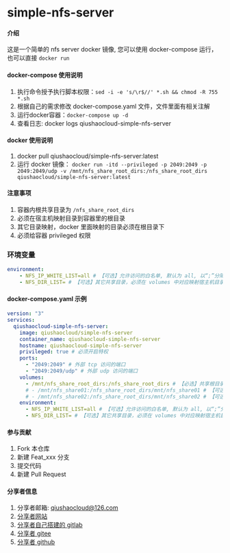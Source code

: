 # simple-nfs-server

#### 介绍
这是一个简单的 nfs server docker 镜像, 您可以使用 docker-compose 运行，也可以直接 `docker run`

#### docker-compose 使用说明
1.  执行命令授予执行脚本权限：`sed -i -e 's/\r$//' *.sh && chmod -R 755 *.sh`
2.  根据自己的需求修改 docker-compose.yaml 文件，文件里面有相关注解
3.  运行docker容器：`docker-compose up -d`
4.  查看日志: docker logs qiushaocloud-simple-nfs-server

#### docker 使用说明
1.  docker pull qiushaocloud/simple-nfs-server:latest
2.  运行 docker 镜像： `docker run -itd --privileged -p 2049:2049 -p 2049:2049/udp -v /mnt/nfs_share_root_dirs:/nfs_share_root_dirs qiushaocloud/simple-nfs-server:latest`

#### 注意事项
1. 容器内根共享目录为 `/nfs_share_root_dirs`
2. 必须在宿主机映射目录到容器里的根目录
3. 其它目录映射，docker 里面映射的目录必须在根目录下
4. 必须给容器 privileged 权限

### 环境变量
```yaml
environment:
    - NFS_IP_WHITE_LIST=all # 【可选】允许访问的白名单, 默认为 all, 以“;”分隔，比如: 10.1..0/16;192.168.2.0/24;192.168.7.22【all表示允许所有，还可以限定网段和固定ip】
    - NFS_DIR_LIST= # 【可选】其它共享目录，必须在 volumes 中对应映射宿主机目录，默认为空(表示使用根目录共享)， 以“;”分隔，比如: /mnt/nfs_share01;/mnt/nfs_share02【注意：一旦设置了共享目录，那么根目录将只支持读】
```

#### docker-compose.yaml 示例
```yaml
version: "3"
services:
  qiushaocloud-simple-nfs-server:
    image: qiushaocloud/simple-nfs-server
    container_name: qiushaocloud-simple-nfs-server
    hostname: qiushaocloud-simple-nfs-server
    privileged: true # 必须开启特权
    ports:
      - "2049:2049" # 外部 tcp 访问的端口
      - "2049:2049/udp" # 外部 udp 访问的端口
    volumes:
      - /mnt/nfs_share_root_dirs:/nfs_share_root_dirs # 【必选】共享根目录对应的宿主机目录映射【注意： 这个是必须的】
      # - /mnt/nfs_share01:/nfs_share_root_dirs/mnt/nfs_share01 # 【可选】其它目录映射，docker 里面映射的目录必须在根目录下
      # - /mnt/nfs_share02:/nfs_share_root_dirs/mnt/nfs_share02 # 【可选】其它目录映射，docker 里面映射的目录必须在根目录下
    environment:
      - NFS_IP_WHITE_LIST=all # 【可选】允许访问的白名单, 默认为 all, 以“;”分隔，比如: 10.1..0/16;192.168.2.0/24;192.168.7.22【all表示允许所有，还可以限定网段和固定ip】
      - NFS_DIR_LIST= # 【可选】其它共享目录，必须在 volumes 中对应映射宿主机目录，默认为空(表示使用根目录共享)， 以“;”分隔，比如: /mnt/nfs_share01;/mnt/nfs_share02【注意：一旦设置了共享目录，那么根目录将只支持读】
```

#### 参与贡献

1.  Fork 本仓库
2.  新建 Feat_xxx 分支
3.  提交代码
4.  新建 Pull Request


#### 分享者信息

1. 分享者邮箱: qiushaocloud@126.com
2. [分享者网站](https://www.qiushaocloud.top)
3. [分享者自己搭建的 gitlab](https://gitlab.qiushaocloud.top/qiushaocloud) 
3. [分享者 gitee](https://gitee.com/qiushaocloud/dashboard/projects) 
3. [分享者 github](https://github.com/qiushaocloud?tab=repositories) 